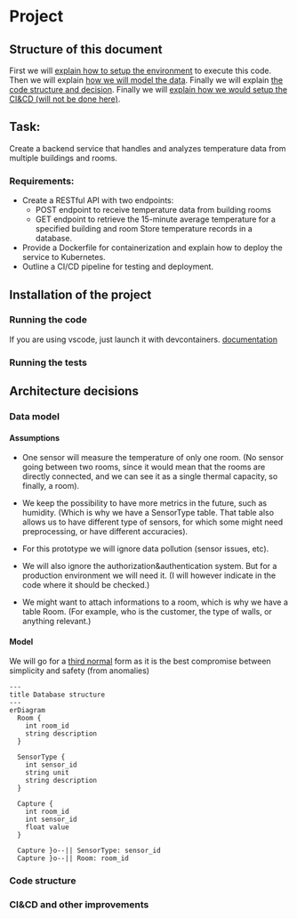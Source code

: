 # Project
## Structure of this document
First we will [explain how to setup the environment](#installation-of-the-project) to execute this code.
Then we will explain [how we will model the data](#data-model).
Finally we will explain [the code structure and decision](#code-structure).
Finally we will [explain how we would setup the CI&CD (will not be done here)](#cicd-and-other-improvements).


## Task:
Create a backend service that handles and analyzes temperature data from multiple buildings and rooms.
### Requirements:

* Create a RESTful API with two endpoints:
  * POST endpoint to receive temperature data from building rooms
  * GET endpoint to retrieve the 15-minute average temperature for a specified building and room
    Store temperature records in a database.
* Provide a Dockerfile for containerization and explain how to deploy the service to Kubernetes.
* Outline a CI/CD pipeline for testing and deployment.



## Installation of the project
### Running the code
If you are using vscode, just launch it with devcontainers.
[documentation](https://code.visualstudio.com/docs/devcontainers/containers#_reopen-folder-in-container)

### Running the tests



## Architecture decisions
### Data model
#### Assumptions
* One sensor will measure the temperature of only one room. (No sensor going between two rooms, since it would mean that the rooms are directly connected, and we can see it as a single thermal capacity, so finally, a room).
* We keep the possibility to have more metrics in the future, such as humidity. (Which is why we have a SensorType table. That table also allows us to have different type of sensors, for which some might need preprocessing, or have different accuracies).

* For this prototype we will ignore data pollution (sensor issues, etc).
* We will also ignore the authorization&authentication system. But for a production environment we will need it. (I will however indicate in the code where it should be checked.)

* We might want to attach informations to a room, which is why we have a table Room. (For example, who is the customer, the type of walls, or anything relevant.)


#### Model
We will go for a [third normal](https://en.wikipedia.org/wiki/Third_normal_form) form as it is the best compromise between simplicity and safety (from anomalies)
```mermaid
---
title Database structure
---
erDiagram
  Room {
    int room_id
    string description
  }

  SensorType {
    int sensor_id
    string unit
    string description
  }

  Capture {
    int room_id
    int sensor_id
    float value
  }

  Capture }o--|| SensorType: sensor_id
  Capture }o--|| Room: room_id
```


### Code structure


### CI&CD and other improvements
